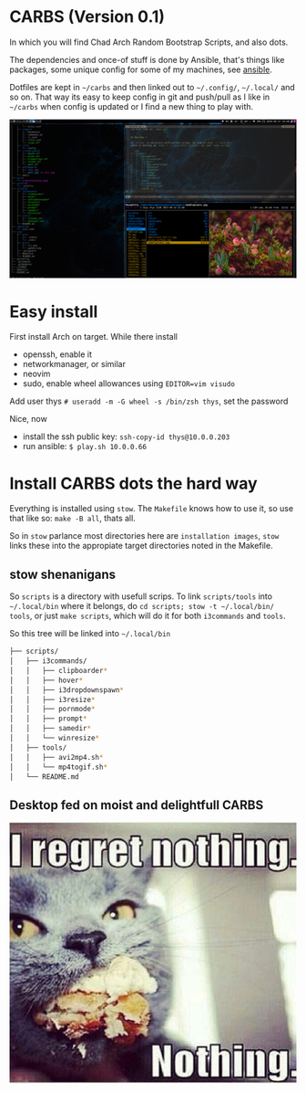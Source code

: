 # CARBS (Version 0.1)

In which you will find Chad Arch Random Bootstrap Scripts, and also dots.

The dependencies and once-of stuff is done by Ansible, that's things like
packages, some unique config for some of my machines, see [ansible](/ansible).

Dotfiles are kept in `~/carbs` and then linked out to `~/.config/`, `~/.local/`
and so on. That way its easy to keep config in git and push/pull as I like in
`~/carbs` when config is updated or I find a new thing to play with.

![Shot](pics/screenshot1.jpg)

# Easy install

First install Arch on target. While there install

- openssh, enable it
- networkmanager, or similar
- neovim 
- sudo, enable wheel allowances using `EDITOR=vim visudo`

Add user thys `# useradd -m -G wheel -s /bin/zsh thys`, set the password

Nice, now 

 - install the ssh public key: `ssh-copy-id thys@10.0.0.203`
 - run ansible: `$ play.sh 10.0.0.66`


# Install CARBS dots the hard way

Everything is installed using `stow`. The `Makefile` knows how to use it, so
use that like so: `make -B all`, thats all.

So in `stow` parlance most directories here are `installation images`, `stow` links these into
the appropiate target directories noted in the Makefile.

## stow shenanigans

So `scripts` is a directory with usefull scrips. To link `scripts/tools` into
`~/.local/bin` where it belongs, do `cd scripts; stow -t ~/.local/bin/ tools`, or just
`make scripts`, which will do it for both `i3commands` and `tools`.

So this tree will be linked into `~/.local/bin`

```zsh
├── scripts/
│   ├── i3commands/
│   │   ├── clipboarder*
│   │   ├── hover*
│   │   ├── i3dropdownspawn*
│   │   ├── i3resize*
│   │   ├── pornmode*
│   │   ├── prompt*
│   │   ├── samedir*
│   │   └── winresize*
│   ├── tools/
│   │   ├── avi2mp4.sh*
│   │   └── mp4togif.sh*
│   └── README.md

```

## Desktop fed on moist and delightfull CARBS

![CARBS](pics/iregretnothing.jpeg)



